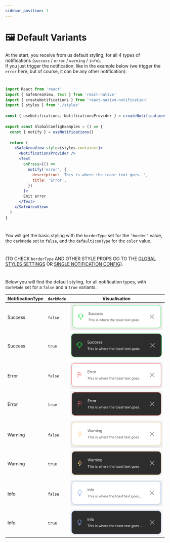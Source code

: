 ```yaml
---
sidebar_position: 1
---
```


# 🖼️ Default Variants

At the start, you receive from us default styling, for all 4 types of notifications (`success` / `error` / `warning` / `info`). <br/>
If you just trigger the notification, like in the example below (we trigger the `error` here, but of course, it can be any other notification):
#
```jsx
import React from 'react'
import { SafeAreaView, Text } from 'react-native'
import { createNotifications } from 'react-native-notification'
import { styles } from './styles'

const { useNotifications, NotificationsProvider } = createNotifications()

export const GlobalConfigExamples = () => {
  const { notify } = useNotifications()

  return (
    <SafeAreaView style={styles.container}>
      <NotificationsProvider />
      <Text
        onPress={() =>
          notify('error', {
            description: 'This is where the toast text goes. ',
            title: 'Error',
          })
        }>
        Emit error
      </Text>
    </SafeAreaView>
  )
}

```
#
You will get the basic styling with the `borderType` set for the `'border'` value, the `darkMode` set to `false`, and the `defaultIconType` for the `color` value. <br/>
#
(TO CHECK `borderType` AND OTHER STYLE PROPS GO TO THE [GLOBAL STYLES SETTINGS](./global-config.md) OR [SINGLE NOTIFICATION CONFIG](./props-config.md)).
#
Below you will find the default styling, for all notification types, with `darkMode` set for a `false` and a `true` variants.


| NotificationType  | `darkMode`         | Visualisation
| ----------------- | ------------------ | -----------------
| Success           | `false`            | ![Border](../../assets/border.png)
| Success           | `true`             | ![Border](../../assets/success-darkMode.png)
|                   |                    |
| Error             | `false`            | ![Border](../../assets/error.png)
| Error             | `true`             | ![Border](../../assets/error-darkMode.png)
|                   |                    |
| Warning           | `false`            | ![Border](../../assets/warning.png)
| Warning           | `true`             | ![Border](../../assets/warning-darkMode.png)
|                   |                    |
| Info              | `false`            | ![Border](../../assets/info.png)
| Info              | `true`             | ![Border](../../assets/info-darkMode.png)
